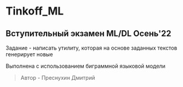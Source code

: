 # Tinkoff_ML
## Вступительный экзамен ML/DL Осень'22
Задание - написать утилиту, которая на основе заданных текстов генерирует новые

Выполнена с использованием биграммной языковой модели 

> Автор - Преснухин Дмитрий
